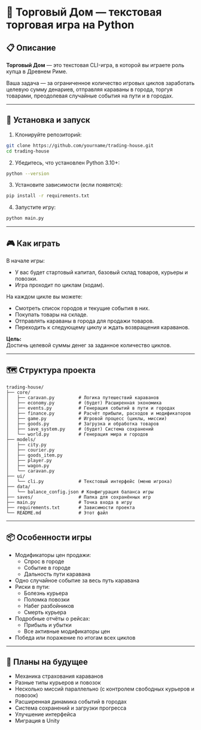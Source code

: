 # 📖 Торговый Дом — текстовая торговая игра на Python

## 📋 Описание

**Торговый Дом** — это текстовая CLI-игра, в которой вы играете роль купца в Древнем Риме.

Ваша задача — за ограниченное количество игровых циклов заработать целевую сумму денариев, отправляя караваны в города, торгуя товарами, преодолевая случайные события на пути и в городах.

---

## 🚀 Установка и запуск

1. Клонируйте репозиторий:

```bash
git clone https://github.com/yourname/trading-house.git
cd trading-house
```

2. Убедитесь, что установлен Python 3.10+:

```bash
python --version
```

3. Установите зависимости (если появятся):

```bash
pip install -r requirements.txt
```

4. Запустите игру:

```bash
python main.py
```

---

## 🎮 Как играть

В начале игры:
- У вас будет стартовый капитал, базовый склад товаров, курьеры и повозки.
- Игра проходит по циклам (ходам).

На каждом цикле вы можете:
- Смотреть список городов и текущие события в них.
- Покупать товары на складе.
- Отправлять караваны в города для продажи товаров.
- Переходить к следующему циклу и ждать возвращения караванов.

**Цель:**  
Достичь целевой суммы денег за заданное количество циклов.

---

## 🗺 Структура проекта

```
trading-house/
├── core/
│   ├── caravan.py         # Логика путешествий караванов
│   ├── economy.py         # (будет) Расширенная экономика
│   ├── events.py          # Генерация событий в пути и городах
│   ├── finance.py         # Расчёт прибыли, расходов и модификаторов
│   ├── game.py            # Игровой процесс (циклы, миссии)
│   ├── goods.py           # Загрузка и обработка товаров
│   ├── save_system.py     # (будет) Система сохранений
│   └── world.py           # Генерация мира и городов
├── models/
│   ├── city.py
│   ├── courier.py
│   ├── goods_item.py
│   ├── player.py
│   ├── wagon.py
│   └── caravan.py
├── ui/
│   └── cli.py             # Текстовый интерфейс (меню игрока)
├── data/
│   └── balance_config.json # Конфигурация баланса игры
├── saves/                 # Папка для сохранённых игр
├── main.py                # Точка входа в игру
├── requirements.txt       # Зависимости проекта
└── README.md              # Этот файл
```

---

## 📦 Особенности игры

- Модификаторы цен продажи:
  - Спрос в городе
  - Событие в городе
  - Дальность пути каравана
- Одно случайное событие за весь путь каравана
- Риски в пути:
  - Болезнь курьера
  - Поломка повозки
  - Набег разбойников
  - Смерть курьера
- Подробные отчёты о рейсах:
  - Прибыль и убытки
  - Все активные модификаторы цен
- Победа или поражение по итогам всех циклов

---

## 🔮 Планы на будущее

- Механика страхования караванов
- Разные типы курьеров и повозок
- Несколько миссий параллельно (с контролем свободных курьеров и повозок)
- Расширенная динамика событий в городах
- Система сохранений и загрузки прогресса
- Улучшение интерфейса
- Миграция в Unity

